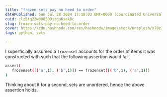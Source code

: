 ```yaml
---
title: "frozen sets pay no heed to order"
datePublished: Sun Jul 28 2024 17:18:03 GMT+0000 (Coordinated Universal Time)
cuid: clz5tq22w000509jzgu6sak8c
slug: frozen-sets-pay-no-heed-to-order
cover: https://cdn.hashnode.com/res/hashnode/image/stock/unsplash/x70z3qCNBuk/upload/b554fa444ed02d97cf1274aea3ee2308.jpeg
tags: python, sets

---
```


I superficially assumed a `frozenset` accounts for the order of items it was constructed with such that the following assertion would fail.

```bash
assert(
   frozenset([('a',1), ('b',1)]) == frozenset([('b',1), ('a',1)])
)
```

Thinking about it for a second, sets are unordered, hence the above assertion holds.